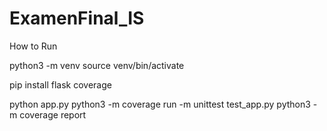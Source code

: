 # ExamenFinal_IS

How to Run

python3 -m venv
source venv/bin/activate

pip install flask coverage

python app.py
python3 -m coverage run -m unittest test_app.py
python3 -m coverage report

